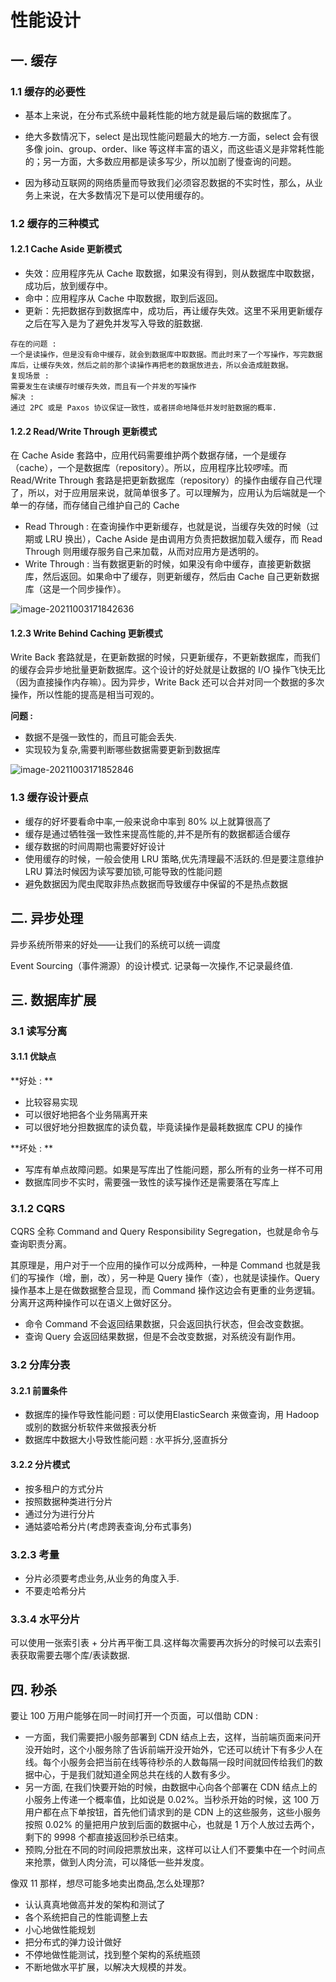 # 性能设计

## 一. 缓存

### 1.1 缓存的必要性
- 基本上来说，在分布式系统中最耗性能的地方就是最后端的数据库了。

- 绝大多数情况下，select 是出现性能问题最大的地方.一方面，select 会有很多像 join、group、order、like 等这样丰富的语义，而这些语义是非常耗性能的；另一方面，大多数应用都是读多写少，所以加剧了慢查询的问题。

- 因为移动互联网的网络质量而导致我们必须容忍数据的不实时性，那么，从业务上来说，在大多数情况下是可以使用缓存的。

### 1.2 缓存的三种模式

#### 1.2.1 Cache Aside 更新模式
- 失效：应用程序先从 Cache 取数据，如果没有得到，则从数据库中取数据，成功后，放到缓存中。
- 命中：应用程序从 Cache 中取数据，取到后返回。
- 更新：先把数据存到数据库中，成功后，再让缓存失效。这里不采用更新缓存之后在写入是为了避免并发写入导致的脏数据.

```
存在的问题 : 
一个是读操作，但是没有命中缓存，就会到数据库中取数据。而此时来了一个写操作，写完数据库后，让缓存失效，然后之前的那个读操作再把老的数据放进去，所以会造成脏数据。
复现场景 : 
需要发生在读缓存时缓存失效，而且有一个并发的写操作
解决 : 
通过 2PC 或是 Paxos 协议保证一致性，或者拼命地降低并发时脏数据的概率.
```

#### 1.2.2 Read/Write Through 更新模式

在 Cache Aside 套路中，应用代码需要维护两个数据存储，一个是缓存（cache），一个是数据库（repository）。所以，应用程序比较啰嗦。而 Read/Write Through 套路是把更新数据库（repository）的操作由缓存自己代理了，所以，对于应用层来说，就简单很多了。可以理解为，应用认为后端就是一个单一的存储，而存储自己维护自己的 Cache

- Read Through : 在查询操作中更新缓存，也就是说，当缓存失效的时候（过期或 LRU 换出），Cache Aside 是由调用方负责把数据加载入缓存，而 Read Through 则用缓存服务自己来加载，从而对应用方是透明的。
- Write Through : 当有数据更新的时候，如果没有命中缓存，直接更新数据库，然后返回。如果命中了缓存，则更新缓存，然后由 Cache 自己更新数据库（这是一个同步操作）。

![image-20211003171842636](../resources/technology/image-20211003171842636.png)

#### 1.2.3 Write Behind Caching 更新模式

Write Back 套路就是，在更新数据的时候，只更新缓存，不更新数据库，而我们的缓存会异步地批量更新数据库。这个设计的好处就是让数据的 I/O 操作飞快无比（因为直接操作内存嘛）。因为异步，Write Back 还可以合并对同一个数据的多次操作，所以性能的提高是相当可观的。

**问题 :** 

- 数据不是强一致性的，而且可能会丢失.
- 实现较为复杂,需要判断哪些数据需要更新到数据库

![image-20211003171852846](../resources/technology/image-20211003171852846.png)

### 1.3 缓存设计要点
- 缓存的好坏要看命中率,一般来说命中率到 80% 以上就算很高了
- 缓存是通过牺牲强一致性来提高性能的,并不是所有的数据都适合缓存
- 缓存数据的时间周期也需要好好设计
- 使用缓存的时候，一般会使用 LRU 策略,优先清理最不活跃的.但是要注意维护 LRU 算法时候因为读写要加锁,可能导致的性能问题
- 避免数据因为爬虫爬取非热点数据而导致缓存中保留的不是热点数据

## 二. 异步处理

异步系统所带来的好处——让我们的系统可以统一调度

Event Sourcing（事件溯源）的设计模式.
记录每一次操作,不记录最终值.


## 三. 数据库扩展

### 3.1 读写分离

#### 3.1.1 优缺点
**好处 : **
- 比较容易实现
- 可以很好地把各个业务隔离开来
- 可以很好地分担数据库的读负载，毕竟读操作是最耗数据库 CPU 的操作


**坏处 : **
- 写库有单点故障问题。如果是写库出了性能问题，那么所有的业务一样不可用
- 数据库同步不实时，需要强一致性的读写操作还是需要落在写库上


### 3.1.2 CQRS
CQRS 全称 Command and Query Responsibility Segregation，也就是命令与查询职责分离。

其原理是，用户对于一个应用的操作可以分成两种，一种是 Command 也就是我们的写操作（增，删，改），另一种是 Query 操作（查），也就是读操作。Query 操作基本上是在做数据整合显现，而 Command 操作这边会有更重的业务逻辑。分离开这两种操作可以在语义上做好区分。

- 命令 Command 不会返回结果数据，只会返回执行状态，但会改变数据。
- 查询 Query 会返回结果数据，但是不会改变数据，对系统没有副作用。

### 3.2 分库分表

#### 3.2.1 前置条件

-  数据库的操作导致性能问题 : 可以使用ElasticSearch 来做查询，用 Hadoop 或别的数据分析软件来做报表分析
-  数据库中数据大小导致性能问题  : 水平拆分,竖直拆分

#### 3.2.2 分片模式
- 按多租户的方式分片
- 按照数据种类进行分片
- 通过分为进行分片
- 通姑婆哈希分片(考虑跨表查询,分布式事务)

### 3.2.3 考量 
- 分片必须要考虑业务,从业务的角度入手.
- 不要走哈希分片

### 3.3.4 水平分片
可以使用一张索引表 + 分片再平衡工具.这样每次需要再次拆分的时候可以去索引表获取需要去哪个库/表读数据.


## 四. 秒杀

要让 100 万用户能够在同一时间打开一个页面，可以借助 CDN : 
- 一方面，我们需要把小服务部署到 CDN 结点上去，这样，当前端页面来问开没开始时，这个小服务除了告诉前端开没开始外，它还可以统计下有多少人在线。每个小服务会把当前在线等待秒杀的人数每隔一段时间就回传给我们的数据中心，于是我们就知道全网总共在线的人数有多少。
- 另一方面, 在我们快要开始的时候，由数据中心向各个部署在 CDN 结点上的小服务上传递一个概率值，比如说是 0.02%。当秒杀开始的时候，这 100 万用户都在点下单按钮，首先他们请求到的是 CDN 上的这些服务，这些小服务按照 0.02% 的量把用户放到后面的数据中心，也就是 1 万个人放过去两个，剩下的 9998 个都直接返回秒杀已结束。
- 预购,分批在不同的时间段把票放出来，这样可以让人们不要集中在一个时间点来抢票，做到人肉分流，可以降低一些并发度。



像双 11 那样，想尽可能多地卖出商品,怎么处理那?

- 认认真真地做高并发的架构和测试了
- 各个系统把自己的性能调整上去
- 小心地做性能规划
- 把分布式的弹力设计做好
- 不停地做性能测试，找到整个架构的系统瓶颈
- 不断地做水平扩展，以解决大规模的并发。































